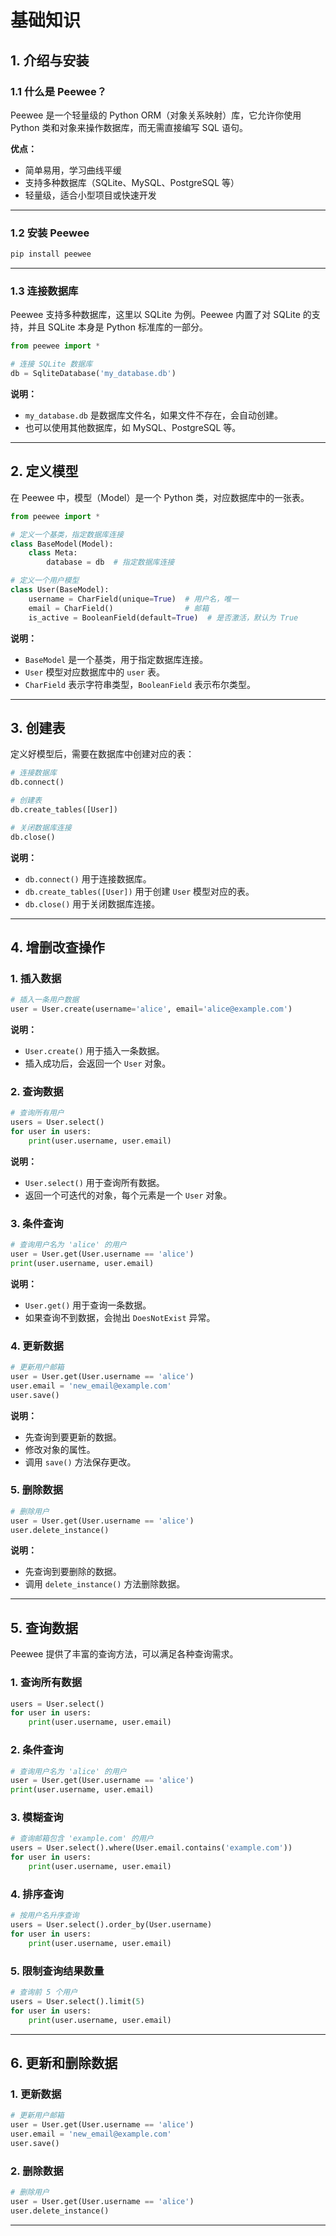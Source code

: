 # 基础知识
## 1. 介绍与安装
### 1.1 什么是 Peewee？

Peewee 是一个轻量级的 Python ORM（对象关系映射）库，它允许你使用 Python 类和对象来操作数据库，而无需直接编写 SQL 语句。

**优点：**
- 简单易用，学习曲线平缓
- 支持多种数据库（SQLite、MySQL、PostgreSQL 等）
- 轻量级，适合小型项目或快速开发

---

### 1.2 安装 Peewee

```bash
pip install peewee
```
---

### 1.3 连接数据库

Peewee 支持多种数据库，这里以 SQLite 为例。Peewee 内置了对 SQLite 的支持，并且 SQLite 本身是 Python 标准库的一部分。

```python
from peewee import *

# 连接 SQLite 数据库
db = SqliteDatabase('my_database.db')
```

**说明：**
- `my_database.db` 是数据库文件名，如果文件不存在，会自动创建。
- 也可以使用其他数据库，如 MySQL、PostgreSQL 等。

---

## 2. 定义模型

在 Peewee 中，模型（Model）是一个 Python 类，对应数据库中的一张表。

```python
from peewee import *

# 定义一个基类，指定数据库连接
class BaseModel(Model):
    class Meta:
        database = db  # 指定数据库连接

# 定义一个用户模型
class User(BaseModel):
    username = CharField(unique=True)  # 用户名，唯一
    email = CharField()                # 邮箱
    is_active = BooleanField(default=True)  # 是否激活，默认为 True
```

**说明：**
- `BaseModel` 是一个基类，用于指定数据库连接。
- `User` 模型对应数据库中的 `user` 表。
- `CharField` 表示字符串类型，`BooleanField` 表示布尔类型。

---

## 3. 创建表

定义好模型后，需要在数据库中创建对应的表：

```python
# 连接数据库
db.connect()

# 创建表
db.create_tables([User])

# 关闭数据库连接
db.close()
```

**说明：**
- `db.connect()` 用于连接数据库。
- `db.create_tables([User])` 用于创建 `User` 模型对应的表。
- `db.close()` 用于关闭数据库连接。

---

## 4. 增删改查操作

### 1. 插入数据

```python
# 插入一条用户数据
user = User.create(username='alice', email='alice@example.com')
```

**说明：**
- `User.create()` 用于插入一条数据。
- 插入成功后，会返回一个 `User` 对象。

### 2. 查询数据

```python
# 查询所有用户
users = User.select()
for user in users:
    print(user.username, user.email)
```

**说明：**
- `User.select()` 用于查询所有数据。
- 返回一个可迭代的对象，每个元素是一个 `User` 对象。

### 3. 条件查询

```python
# 查询用户名为 'alice' 的用户
user = User.get(User.username == 'alice')
print(user.username, user.email)
```

**说明：**
- `User.get()` 用于查询一条数据。
- 如果查询不到数据，会抛出 `DoesNotExist` 异常。

### 4. 更新数据

```python
# 更新用户邮箱
user = User.get(User.username == 'alice')
user.email = 'new_email@example.com'
user.save()
```

**说明：**
- 先查询到要更新的数据。
- 修改对象的属性。
- 调用 `save()` 方法保存更改。

### 5. 删除数据

```python
# 删除用户
user = User.get(User.username == 'alice')
user.delete_instance()
```

**说明：**
- 先查询到要删除的数据。
- 调用 `delete_instance()` 方法删除数据。

---

## 5. 查询数据

Peewee 提供了丰富的查询方法，可以满足各种查询需求。

### 1. 查询所有数据

```python
users = User.select()
for user in users:
    print(user.username, user.email)
```

### 2. 条件查询

```python
# 查询用户名为 'alice' 的用户
user = User.get(User.username == 'alice')
print(user.username, user.email)
```

### 3. 模糊查询

```python
# 查询邮箱包含 'example.com' 的用户
users = User.select().where(User.email.contains('example.com'))
for user in users:
    print(user.username, user.email)
```

### 4. 排序查询

```python
# 按用户名升序查询
users = User.select().order_by(User.username)
for user in users:
    print(user.username, user.email)
```

### 5. 限制查询结果数量

```python
# 查询前 5 个用户
users = User.select().limit(5)
for user in users:
    print(user.username, user.email)
```

---

## 6. 更新和删除数据

### 1. 更新数据

```python
# 更新用户邮箱
user = User.get(User.username == 'alice')
user.email = 'new_email@example.com'
user.save()
```

### 2. 删除数据

```python
# 删除用户
user = User.get(User.username == 'alice')
user.delete_instance()
```

---